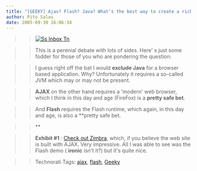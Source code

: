 ```yaml
---
title: "[GEEKY] Ajax? Flash? Java? What’s the best way to create a rich browser based application?"
author: Pito Salas
date: 2005-09-30 16:06:34
---
```


>>

>> [![Ss Inbox
Tn](https://i0.wp.com/s3.media.squarespace.com/production/1075723/12829350/weblogs/images/posts/ss_inbox_tn.jpg?resize=200%2C160)](<http://www.zimbra.com/screenshots/inbox.html>)

>>

>> This is a perenial debate with lots of sides. Here' s just some fodder for
those of you who are pondering the question:

>>

>> I guess right off the bat I would **exclude Java** for a browser based
application. Why? Unfortunately it requires a so-called JVM which may or may
not be present.

>>

>> **AJAX** on the other hand requires a 'modern' web browser, which I think
in this day and age (FireFox) is a **pretty safe bet**.

>>

>> And **Flash** requires the Flash runtime, which again, in this day and age,
is also a **pretty safe bet.

>>

>> **

>>

>> **Exhibit #1** : [Check out Zimbra](<http://www.zimbra.com/index.html>),
which, if you believe the web site is built with AJAX. Very impressive. All I
was able to see was the Flash demo ( **ironic** isn't it?) but it's quite
nice.

>>

>> Technorati Tags: [ajax](<http://www.technorati.com/tag/ajax>),
[flash](<http://www.technorati.com/tag/flash>),
[Geeky](<http://www.technorati.com/tag/Geeky>)


